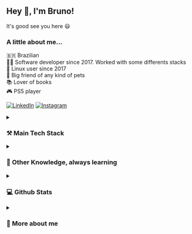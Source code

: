 ## Hey :wave:, I'm Bruno!
It's good see you here :smiley:


### A little about me...
🇧🇷 Brazilian \
👨‍💻 Software developer since 2017. Worked with some differents stacks \
🐧 Linux user since 2017 \
🐶 Big friend of any kind of pets \
📚 Lover of books \
🎮 PS5 player

[![LinkedIn](https://img.shields.io/badge/linkedin-%230077B5.svg?style=for-the-badge&logo=linkedin&logoColor=white)](https://www.linkedin.com/in/bruno-andreo-2417b412a/)
[![Instagram](https://img.shields.io/badge/Instagram-%23E4405F.svg?style=for-the-badge&logo=Instagram&logoColor=white)](https://www.instagram.com/bruno_andreo/)

<details>
  <summary>
    <h3>⚒️ Main Tech Stack</h3>
  </summary>
  
  ![JavaScript](https://img.shields.io/badge/javascript-%23323330.svg?style=for-the-badge&logo=javascript&logoColor=%23F7DF1E)
  ![TypeScript](https://img.shields.io/badge/TypeScript-007ACC?style=for-the-badge&logo=typescript&logoColor=white)
  ![Python](https://img.shields.io/badge/python-3670A0?style=for-the-badge&logo=python&logoColor=ffdd54) 
  ![Kotlin](https://img.shields.io/badge/Kotlin-0095D5?&style=for-the-badge&logo=kotlin&logoColor=white)
  ![Java](https://img.shields.io/badge/java-%23ED8B00.svg?style=for-the-badge&logo=openjdk&logoColor=white)
  
  ![NodeJS](https://img.shields.io/badge/node.js-6DA55F?style=for-the-badge&logo=node.js&logoColor=white) 
  ![Express.js](https://img.shields.io/badge/express.js-%23404d59.svg?style=for-the-badge&logo=express&logoColor=%2361DAFB)
  ![React](https://img.shields.io/badge/react-%2320232a.svg?style=for-the-badge&logo=react&logoColor=%2361DAFB)
  ![React Native](https://img.shields.io/badge/react_native-%2320232a.svg?style=for-the-badge&logo=react&logoColor=%2361DAFB)
  ![FastAPI](https://img.shields.io/badge/FastAPI-005571?style=for-the-badge&logo=fastapi)

  ![MongoDB](https://img.shields.io/badge/MongoDB-%234ea94b.svg?style=for-the-badge&logo=mongodb&logoColor=white)
  ![MySQL](https://img.shields.io/badge/mysql-%2300f.svg?style=for-the-badge&logo=mysql&logoColor=white)
  ![Postgres](https://img.shields.io/badge/postgres-%23316192.svg?style=for-the-badge&logo=postgresql&logoColor=white) 
  ![RabbitMQ](https://img.shields.io/badge/rabbitmq-%23FF6600.svg?&style=for-the-badge&logo=rabbitmq&logoColor=white) 
  ![Redis](https://img.shields.io/badge/redis-%23DD0031.svg?&style=for-the-badge&logo=redis&logoColor=white)
  ![ElasticSearch](https://img.shields.io/badge/-ElasticSearch-005571?style=for-the-badge&logo=elasticsearch)
  
  ![Docker](https://img.shields.io/badge/docker-%230db7ed.svg?style=for-the-badge&logo=docker&logoColor=white)
  ![Kubernetes](https://img.shields.io/badge/kubernetes-%23326ce5.svg?style=for-the-badge&logo=kubernetes&logoColor=white)
  ![Google Cloud Platform](https://img.shields.io/badge/Google_Cloud-4285F4?style=for-the-badge&logo=google-cloud&logoColor=white)
  ![AWS](https://img.shields.io/badge/AWS-%23FF9900.svg?style=for-the-badge&logo=amazon-aws&logoColor=white)
  
  ![Prometheus](https://img.shields.io/badge/Prometheus-E6522C?style=for-the-badge&logo=Prometheus&logoColor=white)
  ![Grafana](https://img.shields.io/badge/grafana-%23F46800.svg?style=for-the-badge&logo=grafana&logoColor=white)
  ![Swagger](https://img.shields.io/badge/-Swagger-%23Clojure?style=for-the-badge&logo=swagger&logoColor=white)
  
  ![Git](https://img.shields.io/badge/GIT-E44C30?style=for-the-badge&logo=git&logoColor=white)
  ![GitHub](https://img.shields.io/badge/GitHub-100000?style=for-the-badge&logo=github&logoColor=white)
  ![GitLab](https://img.shields.io/badge/GitLab-330F63?style=for-the-badge&logo=gitlab&logoColor=white)
  
  ![VSCode](https://img.shields.io/badge/Visual_Studio_Code-0078D4?style=for-the-badge&logo=visual%20studio%20code&logoColor=white) 
  ![IntelliJ](https://img.shields.io/badge/IntelliJ_IDEA-000000.svg?style=for-the-badge&logo=intellij-idea&logoColor=white)
  ![Sublime Text](https://img.shields.io/badge/sublime_text-%23575757.svg?style=for-the-badge&logo=sublime-text&logoColor=important)
  ![Postman](https://img.shields.io/badge/Postman-FF6C37?style=for-the-badge&logo=postman&logoColor=white) 
  ![Insomnia](https://img.shields.io/badge/Insomnia-black?style=for-the-badge&logo=insomnia&logoColor=5849BE)
  ![Ubuntu](https://img.shields.io/badge/Ubuntu-E95420?style=for-the-badge&logo=ubuntu&logoColor=white)
</details>

<details>
  <summary>
    <h3>🧠 Other Knowledge, always learning</h3>
  </summary>
  
  ![Go](https://img.shields.io/badge/go-%2300ADD8.svg?style=for-the-badge&logo=go&logoColor=white)
  ![Dart](https://img.shields.io/badge/dart-%230175C2.svg?style=for-the-badge&logo=dart&logoColor=white)
  
  ![Flutter](https://img.shields.io/badge/Flutter-%2302569B.svg?style=for-the-badge&logo=Flutter&logoColor=white)
  ![Android Studio](https://img.shields.io/badge/Android%20Studio-3DDC84.svg?style=for-the-badge&logo=android-studio&logoColor=white)
  ![Android](https://img.shields.io/badge/Android-3DDC84?style=for-the-badge&logo=android&logoColor=white)
  
  ![Apache Kafka](https://img.shields.io/badge/Apache%20Kafka-000?style=for-the-badge&logo=apachekafka)
</details>

<details>
  <summary>
    <h3>💻 Github Stats</h3>
  </summary>
  
  <img height="150em" src="https://github-readme-stats.vercel.app/api/top-langs/?username=bruandreo&hide=html&layout=compact&theme=tokyonight&hide_border=true" />  
  <img height="150em" src="https://github-readme-stats.vercel.app/api?username=bruandreo&show_icons=true&theme=tokyonight&hide_border=true" /> 
</details> 

<details>
  <summary>
    <h3>👨 More about me</h3>
  </summary>
  
  <details>
      <summary>
        <h4>🏫 Education</h4>
      </summary>

  * Postgraduate in **Software Engineering** at Faculdade Impacta
  * Technologist in **Systems Analysis and Development** at FMU
  </details>
  
  <details>
      <summary>
        <h4>🏢 Works</h4>
      </summary>
    
  * **Picay**, Software Engineer (Actual since 09/2022)
  * **Loggi**, Software Engineer (02/2022 - 08/2022)
  * **Idwall**, Software Engineer (07/2020 - 02/2022)
  * **Editora Brasil Seikyo**, Software Developer (08/2018 - 03/2020)
  * **AML**, Software Developer (07/2017 - 08/2018)
  </details>
</details>
